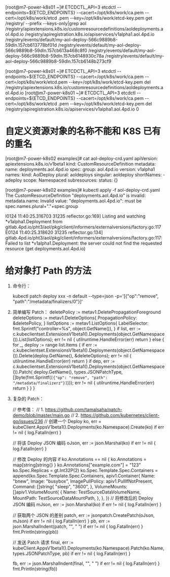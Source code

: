 #

[root@m7-power-k8s01 ~]# ETCDCTL_API=3 etcdctl     --endpoints=${ETCD_ENDPOINTS}     --cacert=/opt/k8s/work/ca.pem     --cert=/opt/k8s/work/etcd
.pem     --key=/opt/k8s/work/etcd-key.pem     get /registry/ --prefix --keys-only|grep aol
/registry/apiextensions.k8s.io/customresourcedefinitions/aoldeployments.aol.4pd.io
/registry/apiregistration.k8s.io/apiservices/v1alpha1.aol.4pd.io
/registry/events/default/my-aol-deploy-566c9889b8-59dln.157cb613778bf01d
/registry/events/default/my-aol-deploy-566c9889b8-59dln.157cb613a468c8f0
/registry/events/default/my-aol-deploy-566c9889b8-59dln.157cb6148930c78a
/registry/events/default/my-aol-deploy-566c9889b8-59dln.157cb6148b273cf9


[root@m7-power-k8s01 ~]# ETCDCTL_API=3 etcdctl     --endpoints=${ETCD_ENDPOINTS}     --cacert=/opt/k8s/work/ca.pem     --cert=/opt/k8s/work/etcd.pem     --key=/opt/k8s/work/etcd-key.pem     del /registry/apiextensions.k8s.io/customresourcedefinitions/aoldeployments.aol.4pd.io
[root@m7-power-k8s01 ~]# ETCDCTL_API=3 etcdctl     --endpoints=${ETCD_ENDPOINTS}     --cacert=/opt/k8s/work/ca.pem     --cert=/opt/k8s/work/etcd
.pem     --key=/opt/k8s/work/etcd-key.pem     del /registry/apiregistration.k8s.io/apiservices/v1alpha1.aol.4pd.io
0

# 自定义资源对象的名称不能和 K8S 已有的重名

[root@m7-power-k8s02 examples]# cat aol-deploy-crd.yaml
apiVersion: apiextensions.k8s.io/v1beta1
kind: CustomResourceDefinition
metadata:
  name: deployments.aol.4pd.io
spec:
  group: aol.4pd.io
  version: v1alpha1
  names:
    kind: AolDeploy
    plural: aoldeploys
    singular: aoldeploy
    shortNames:
    - adeploy
  scope: Namespaced
  subresources:
    status: {}

[root@m7-power-k8s02 examples]# kubectl apply -f aol-deploy-crd.yaml
The CustomResourceDefinition "deployments.aol.4pd.io" is invalid: metadata.name: Invalid value: "deployments.aol.4pd.io": must be spec.names.plural+"."+spec.group

I0124 11:40:25.316703   31235 reflector.go:169] Listing and watching *v1alpha1.Deployment from gitlab.4pd.io/pht3/aol/pkg/client/informers/externalversions/factory.go:117
E0124 11:40:25.318620   31235 reflector.go:134] gitlab.4pd.io/pht3/aol/pkg/client/informers/externalversions/factory.go:117: Failed to list *v1alpha1.Deployment: the server could not find the requested resource (get deployments.aol.4pd.io)

# 给对象打 Path 的方法

1. 命令行：

    kubectl patch deploy xxx -n default --type=json -p='[{"op":"remove", "path":"/metadata/finalizers/0"}]'

2. 简单编写 Patch：
        deletePolicy := metav1.DeletePropagationForeground
        deleteOptions := metav1.DeleteOptions{
                PropagationPolicy: &deletePolicy,
        }
        listOptions := metav1.ListOptions{
                LabelSelector: fmt.Sprintf("controller=%s", object.GetName()),
        }
        if list, err := c.kubeclientset.ExtensionsV1beta1().Deployments(object.GetNamespace()).List(listOptions); err != nil {
                utilruntime.HandleError(err)
                return
        } else {
          for _, deploy := range list.Items {
            if err := c.kubeclientset.ExtensionsV1beta1().Deployments(object.GetNamespace()).Delete(deploy.GetName(), &deleteOptions); err != nil {
                utilruntime.HandleError(err)
                return
            }
            if dep, err := c.kubeclientset.ExtensionsV1beta1().Deployments(object.GetNamespace()).Patch(
                deploy.GetName(), 
                types.JSONPatchType, 
                []byte(fmt.Sprintf(`[{"op": "remove", "path": "/metadata/finalizerz"}]`))); err != nil {
                    utilruntime.HandleError(err)
                    return
            }
          }
        }


3. 复杂的 Patch：

    // 参考值：
    // 1. https://github.com/tamalsaha/patch-demo/blob/master/main.go
    // 2. https://github.com/kubernetes/client-go/issues/236
    // 创建一个 Deploy
	ko, err = kubeClient.AppsV1beta1().Deployments(ko.Namespace).Create(ko)
	if err != nil {
		log.Fatalln(err)
	}

    // 将该 Deploy JSON 编码
	oJson, err := json.Marshal(ko)
	if err != nil {
		log.Fatalln(err)
	}

    // 修改 Deploy 的内容
	if ko.Annotations == nil {
		ko.Annotations = map[string]string{}
	}
	ko.Annotations["example.com"] = "123"
	ko.Spec.Replicas = gt.Int32P(2)
	ko.Spec.Template.Spec.Containers = append(ko.Spec.Template.Spec.Containers, apiv1.Container{
		Name:            "bnew",
		Image:           "busybox",
		ImagePullPolicy: apiv1.PullIfNotPresent,
		Command: []string{
			"sleep",
			"3600",
		},
		VolumeMounts: []apiv1.VolumeMount{
			{
				Name:      TestSourceDataVolumeName,
				MountPath: TestSourceDataMountPath,
			},
		},
	})
    // 将修改后的 Deploy JSON 编码
	mJson, err := json.Marshal(ko)
	if err != nil {
		log.Fatalln(err)
	}

    // 获取两个 JSON 的差别
	patch, err := jsonpatch.CreatePatch(oJson, mJson)
	if err != nil {
		log.Fatalln(err)
	}
	pb, err := json.MarshalIndent(patch, "", "  ")
	if err != nil {
		log.Fatalln(err)
	}
	fmt.Println(string(pb))

    // 发送 Patch 请求
	final, err := kubeClient.AppsV1beta1().Deployments(ko.Namespace).Patch(ko.Name, types.JSONPatchType, pb)
	if err != nil {
		log.Fatalln(err)
	}

	fb, err := json.MarshalIndent(final, "", "  ")
	if err != nil {
		log.Fatalln(err)
	}
	fmt.Println(string(fb))